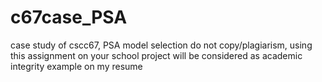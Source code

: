 # c67case_PSA
case study of cscc67, PSA model selection
do not copy/plagiarism, using this assignment on your school project will be considered as academic integrity
example on my resume
